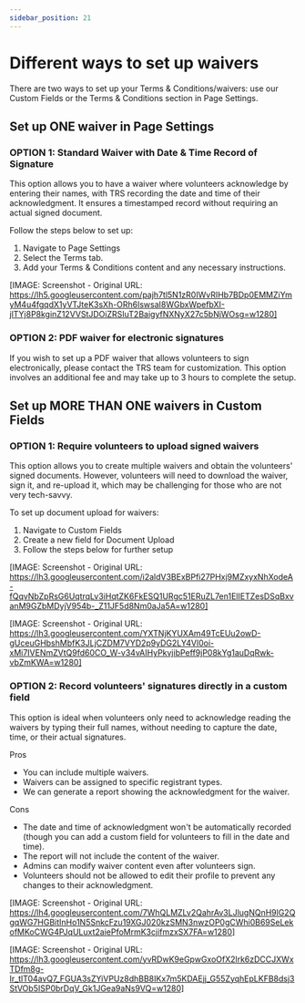 ```yaml
---
sidebar_position: 21
---
```


# Different ways to set up waivers

There are two ways to set up your Terms & Conditions/waivers: use our Custom Fields or the Terms & Conditions section in Page Settings. 

## Set up ONE waiver in Page Settings

### OPTION 1: Standard Waiver with Date & Time Record of Signature

This option allows you to have a waiver where volunteers acknowledge by entering their names, with TRS recording the date and time of their acknowledgment. It ensures a timestamped record without requiring an actual signed document.

Follow the steps below to set up:

1. Navigate to Page Settings
2. Select the Terms tab.
3. Add your Terms & Conditions content and any necessary instructions.

[IMAGE: Screenshot - Original URL: https://lh5.googleusercontent.com/pajh7tl5N1zR0IWvRIHb7BDp0EMMZiYmyM4u4fgqdX1yVTJteK3sXh-ORh6lswsaI8WGbxWpefbXI-jlTYj8P8kginZ12VVStJDOiZRSIuT2BaigyfNXNyX27c5bNjWOsg=w1280]

### OPTION 2: PDF waiver for electronic signatures

If you wish to set up a PDF waiver that allows volunteers to sign electronically, please contact the TRS team for customization. This option involves an additional fee and may take up to 3 hours to complete the setup.

## Set up MORE THAN ONE waivers in Custom Fields

### OPTION 1: Require volunteers to upload signed waivers

This option allows you to create multiple waivers and obtain the volunteers' signed documents. However, volunteers will need to download the waiver, sign it, and re-upload it, which may be challenging for those who are not very tech-savvy.

To set up document upload for waivers:

1. Navigate to Custom Fields
2. Create a new field for Document Upload
3. Follow the steps below for further setup

[IMAGE: Screenshot - Original URL: https://lh3.googleusercontent.com/i2aldV3BExBPfi27PHxj9MZxyxNhXodeA-fQqvNbZpRsG6UqtrqLv3iHqtZK6FkESQ1URgc51ERuZL7en1ElIETZesDSqBxvanM9GZbMDyjV954b-_Z11JF5d8Nm0aJa5A=w1280]

[IMAGE: Screenshot - Original URL: https://lh3.googleusercontent.com/YXTNjKYUXAm49TcEUu2owD-gUceuGHbshMbfK3JLjCZDM7VYD2p9yDG2LY4Vl0oi-xMi7IVENmZVtQ9fd60CO_W-v34vAIHyPkvjibPeff9jP08kYg1auDqRwk-vbZmKWA=w1280]

### OPTION 2: Record volunteers' signatures directly in a custom field

This option is ideal when volunteers only need to acknowledge reading the waivers by typing their full names, without needing to capture the date, time, or their actual signatures.

Pros
* You can include multiple waivers.
* Waivers can be assigned to specific registrant types.
* We can generate a report showing the acknowledgment for the waiver.

Cons
* The date and time of acknowledgment won't be automatically recorded (though you can add a custom field for volunteers to fill in the date and time).
* The report will not include the content of the waiver.
* Admins can modify waiver content even after volunteers sign.
* Volunteers should not be allowed to edit their profile to prevent any changes to their acknowledgment.

[IMAGE: Screenshot - Original URL: https://lh4.googleusercontent.com/7WhQLMZLv2QahrAv3LJlugNQnH9lG2QgqWG7HGBitInHo1N5SnkcFzu19XGJ020kzSMN3nwzOP0gCWhi0B69SeLekofMKoCWG4PJqULuxt2aiePfoMrmK3cjifmzxSX7FA=w1280]

[IMAGE: Screenshot - Original URL: https://lh3.googleusercontent.com/yvRDwK9eGpwGxoOfX2lrk6zDCCJXWxTDfm8g-Ir_tlT04avQ7_FGUA3sZYiVPUz8dhBB8IKx7m5KDAEjj_G55ZyqhEpLKFB8dsj3StVOb5ISP0brDqV_Gk1JGea9aNs9VQ=w1280]